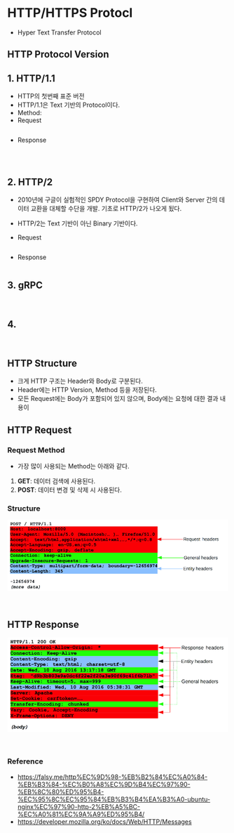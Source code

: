 # HTTP/HTTPS Protocl
* Hyper Text Transfer Protocol

## HTTP Protocol Version
## 1. HTTP/1.1
* HTTP의 첫번째 표준 버전
* HTTP/1.1은 Text 기반의 Protocol이다.
* Method: 
* Request
    ```
    ```
* Response
    ```
    ```  

</br>

## 2. HTTP/2
* 2010년에 구글이 실험적인 SPDY Protocol을 구현하여 Client와 Server 간의 데이터 교환을 대체할 수단을 개발. 기초로 HTTP/2가 나오게 됬다.
* HTTP/2는 Text 기반이 아닌 Binary 기반이다.

* Request
    ```
    ```
* Response
    ```
    ```

## 3. gRPC

</br>


## 4. 

</br>


## HTTP Structure
* 크게 HTTP 구조는 Header와 Body로 구분된다.
* Header에는 HTTP Version, Method 등을 저장된다.
* 모든 Request에는 Body가 포함되어 있지 않으며, Body에는 요청에 대한 결과 내용이 



## HTTP Request
### Request Method
* 가장 많이 사용되는 Method는 아래와 같다.
1. __GET__: 데이터 검색에 사용된다.
2. __POST__: 데이터 변경 및 삭제 시 사용된다. 

### Structure
![HTTP_Request](../img/HTTP_Request.png)

</br>


## HTTP Response
![HTTP_Response](../img/HTTP_Response.png)

</br>


### Reference
* https://falsy.me/http%EC%9D%98-%EB%B2%84%EC%A0%84-%EB%B3%84-%EC%B0%A8%EC%9D%B4%EC%97%90-%EB%8C%80%ED%95%B4-%EC%95%8C%EC%95%84%EB%B3%B4%EA%B3%A0-ubuntu-nginx%EC%97%90-http-2%EB%A5%BC-%EC%A0%81%EC%9A%A9%ED%95%B4/
* https://developer.mozilla.org/ko/docs/Web/HTTP/Messages